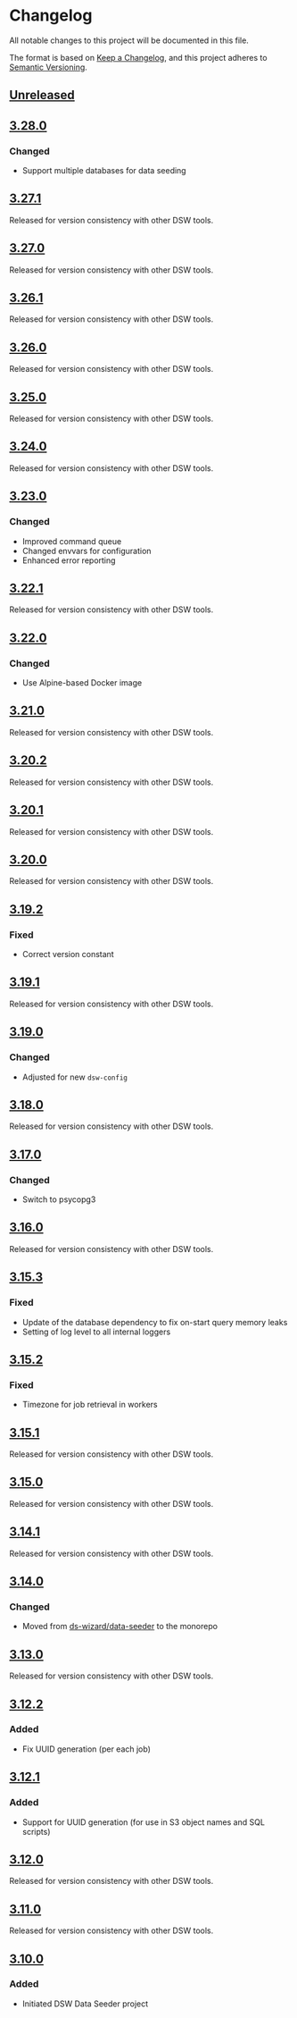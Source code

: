 # Changelog

All notable changes to this project will be documented in this file.

The format is based on [Keep a Changelog](https://keepachangelog.com/en/1.0.0/), and this project adheres
to [Semantic Versioning](https://semver.org/spec/v2.0.0.html).

## [Unreleased]


## [3.28.0]

### Changed

- Support multiple databases for data seeding

## [3.27.1]

Released for version consistency with other DSW tools.

## [3.27.0]

Released for version consistency with other DSW tools.

## [3.26.1]

Released for version consistency with other DSW tools.

## [3.26.0]

Released for version consistency with other DSW tools.

## [3.25.0]

Released for version consistency with other DSW tools.

## [3.24.0]

Released for version consistency with other DSW tools.

## [3.23.0]

### Changed

- Improved command queue
- Changed envvars for configuration
- Enhanced error reporting

## [3.22.1]

Released for version consistency with other DSW tools.

## [3.22.0]

### Changed

- Use Alpine-based Docker image

## [3.21.0]

Released for version consistency with other DSW tools.

## [3.20.2]

Released for version consistency with other DSW tools.

## [3.20.1]

Released for version consistency with other DSW tools.

## [3.20.0]

Released for version consistency with other DSW tools.

## [3.19.2]

### Fixed

- Correct version constant

## [3.19.1]

Released for version consistency with other DSW tools.

## [3.19.0]

### Changed

- Adjusted for new `dsw-config`

## [3.18.0]

Released for version consistency with other DSW tools.

## [3.17.0]

### Changed

- Switch to psycopg3

## [3.16.0]

Released for version consistency with other DSW tools.

## [3.15.3]

### Fixed

- Update of the database dependency to fix on-start query memory leaks
- Setting of log level to all internal loggers

## [3.15.2]

### Fixed

- Timezone for job retrieval in workers

## [3.15.1]

Released for version consistency with other DSW tools.

## [3.15.0]

Released for version consistency with other DSW tools.

## [3.14.1]

Released for version consistency with other DSW tools.

## [3.14.0]

### Changed

- Moved from [ds-wizard/data-seeder](https://github.com/ds-wizard/data-seeder) to the monorepo

## [3.13.0]

Released for version consistency with other DSW tools.

## [3.12.2]

### Added

- Fix UUID generation (per each job)

## [3.12.1]

### Added

- Support for UUID generation (for use in S3 object names and SQL scripts)

## [3.12.0]

Released for version consistency with other DSW tools.

## [3.11.0]

Released for version consistency with other DSW tools.

## [3.10.0]

### Added

- Initiated DSW Data Seeder project


[Unreleased]: /../../compare/main...develop
[3.10.0]: https://github.com/ds-wizard/data-seeder/tree/v3.10.0
[3.11.0]: https://github.com/ds-wizard/data-seeder/tree/v3.11.0
[3.12.0]: https://github.com/ds-wizard/data-seeder/tree/v3.12.0
[3.12.1]: https://github.com/ds-wizard/data-seeder/tree/v3.12.1
[3.12.2]: https://github.com/ds-wizard/data-seeder/tree/v3.12.2
[3.13.0]: https://github.com/ds-wizard/data-seeder/tree/v3.13.0
[3.14.0]: /../../tree/v3.14.0
[3.14.1]: /../../tree/v3.14.1
[3.15.0]: /../../tree/v3.15.0
[3.15.1]: /../../tree/v3.15.1
[3.15.2]: /../../tree/v3.15.2
[3.15.3]: /../../tree/v3.15.3
[3.16.0]: /../../tree/v3.16.0
[3.17.0]: /../../tree/v3.17.0
[3.18.0]: /../../tree/v3.18.0
[3.19.0]: /../../tree/v3.19.0
[3.19.1]: /../../tree/v3.19.1
[3.19.2]: /../../tree/v3.19.2
[3.20.0]: /../../tree/v3.20.0
[3.20.1]: /../../tree/v3.20.1
[3.20.2]: /../../tree/v3.20.2
[3.21.0]: /../../tree/v3.21.0
[3.22.0]: /../../tree/v3.22.0
[3.22.1]: /../../tree/v3.22.1
[3.23.0]: /../../tree/v3.23.0
[3.24.0]: /../../tree/v3.24.0
[3.25.0]: /../../tree/v3.25.0
[3.26.0]: /../../tree/v3.26.0
[3.26.1]: /../../tree/v3.26.1
[3.27.0]: /../../tree/v3.27.0
[3.27.1]: /../../tree/v3.27.1
[3.28.0]: /../../tree/v3.28.0
